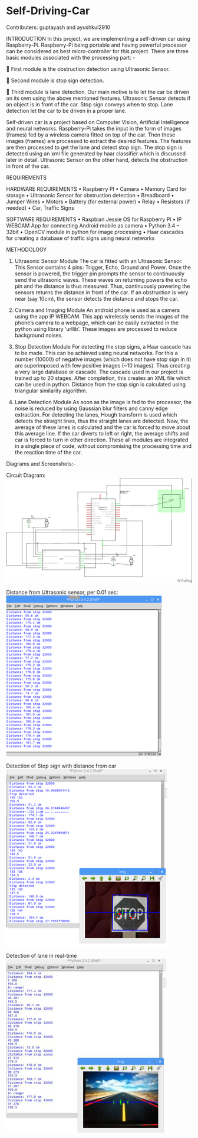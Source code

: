 # Self-Driving-Car
Contributers: guptayash and ayushkul2910

INTRODUCTION
In this project, we are implementing a self-driven car using Raspberry-Pi. Raspberry-Pi being portable and having powerful processor can be considered as best micro-controller for this project.
There are three basic modules associated with the processing part: -

 First module is the obstruction detection using Ultrasonic Sensor.

 Second module is stop sign detection.

 Third module is lane detection.
Our main motive is to let the car be driven on its own using the above mentioned features. Ultrasonic Sensor detects if an object is in front of the car. Stop sign conveys when to stop. Lane detection let the car to be driven in a proper lane.

Self-driven car is a project based on Computer Vision, Artificial Intelligence and neural networks. Raspberry-Pi takes the input in the form of images (frames) fed by a wireless camera fitted on top of the car. Then these images (frames) are processed to extract the desired features. The features are then processed to get the lane and detect stop sign. The stop sign is detected using an xml file generated by haar classifier which is discussed later in detail. Ultrasonic Sensor on the other hand, detects the obstruction in front of the car.

REQUIREMENTS

HARDWARE REQUIREMENTS
• Raspberry PI
• Camera
• Memory Card for storage
• Ultrasonic Sensor for obstruction detection
• Breadboard
• Jumper Wires
• Motors
• Battery (for external power)
• Relay
• Resistors (if needed)
• Car, Traffic Signs

SOFTWARE REQUIREMENTS
• Raspbian Jessie OS for Raspberry Pi
• IP WEBCAM App for connecting Android mobile as camera
• Python 3.4 – 32bit
• OpenCV module in python for image processing
• Haar cascades for creating a database of traffic signs using neural networks

METHODOLOGY
1. Ultrasonic Sensor Module
The car is fitted with an Ultrasonic Sensor. This Sensor contains 4 pins: Trigger, Echo, Ground and Power. Once the sensor is powered, the trigger pin prompts the sensor to continuously send the ultrasonic waves. These waves on returning powers the echo pin and the distance is thus measured. Thus, continuously powering the sensors returns the distance in front of the car. If an obstruction is very near (say 10cm), the sensor detects the distance and stops the car.

2. Camera and Imaging Module
An android phone is used as a camera using the app IP WEBCAM. This app wirelessly sends the images of the phone’s camera to a webpage, which can be easily extracted in the python using library ‘urllib’. These images are processed to reduce background noises.

3. Stop Detection Module
For detecting the stop signs, a Haar cascade has to be made. This can be achieved using neural networks. For this a number (10000) of negative images (which does not have stop sign in it) are superimposed with few positive images (~10 images). Thus creating a very large database or cascade. The cascade used in our project is trained up to 20 stages. After completion, this creates an XML file which can be used in python. Distance from the stop sign is calculated using triangular similarity algorithm.

4. Lane Detection Module
As soon as the image is fed to the processor, the noise is reduced by using Gaussian blur filters and canny edge extraction. For detecting the lanes, Hough transform is used which detects the straight lines, thus the straight lanes are detected. Now, the average of these lanes is calculated and the car is forced to move about this average line. If the car diverts to left or right, the average shifts and car is forced to turn in other direction.
These all modules are integrated in a single piece of code, without compromising the processing time and the reaction time of the car.

Diagrams and Screenshots:-

Circuit Diagram:
![Alt text](images/ss_2.png "Circuit Diagram")

Distance from Ultrasonic sensor, per 0.01 sec:
![Alt text](images/ss_1.png "Distance from Ultrasonic sensor, per 0.01 sec")

Detection of Stop sign with distance from car
![Alt text](images/ss_3.png "Detection of Stop sign with distance from car")

Detection of lane in real-time
![Alt text](images/ss_4.png "Detection of lane in real-time")

